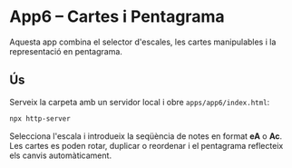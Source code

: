 # App6 – Cartes i Pentagrama

Aquesta app combina el selector d'escales, les cartes manipulables i la representació en pentagrama.

## Ús

Serveix la carpeta amb un servidor local i obre `apps/app6/index.html`:

```bash
npx http-server
```

Selecciona l'escala i introdueix la seqüència de notes en format **eA** o **Ac**. Les cartes es poden rotar, duplicar o reordenar i el pentagrama reflecteix els canvis automàticament.

